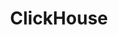 ---
title: ClickHouse
categories:
  - database
docs:
  - id: java
    url: https://www.testcontainers.org/modules/databases/clickhouse/
    example: |
      ```java
      ClickHouseContainer clickHouseContainer = new ClickHouseContainer();
      ```
description: |
  ClickHouse is an open-source database management system for analytical processing that allows users to generate reports using SQL queries in real-time.
---